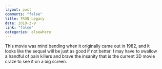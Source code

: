 ```yaml
--- 
layout: post
comments: "false"
title: TRON Legacy
date: 2010-3-9
link: "false"
categories: elsewhere
---
```

This movie was mind bending when it originally came out in 1982, and it looks like the sequel will be just as good if not better. I may have to swallow a handful of pain killers and brave the insanity that is the current 3D movie craze to see it on a big screen.

<object width="560" height="340"><param name="movie" value="http://www.youtube.com/v/P78pl1FUXfA&hl=en_US&fs=1&rel=0"></param><param name="allowFullScreen" value="true"></param><param name="allowscriptaccess" value="always"></param><embed src="http://www.youtube.com/v/P78pl1FUXfA&hl=en_US&fs=1&rel=0" type="application/x-shockwave-flash" allowscriptaccess="always" allowfullscreen="true" width="560" height="340"></embed></object>
